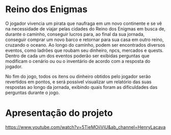 # Reino dos Enigmas

O jogador vivencia um pirata que naufraga em um novo continente e se vê na necessidade de viajar pelas cidades do Reino dos Enigmas em busca de, durante o caminho, conseguir lucros para, ao final da sua jornada, conseguir comprar um novo barco e retornar para sua casa em outro reino, cruzando o oceano. Ao longo do caminho, podem ser encontrados diversos eventos, como ladrões que roubam seu dinheiro, npcs, mercados e quests. Dentro de cada um dos eventos poderão ser exibidas perguntas que modificam o cenário ou ou o inventário de acordo com a resposta do jogador.

No fim do jogo, todos os itens ou dinheiro obtidos pelo jogador serão revertidos em pontos, e será possível visualizar um relatório das suas respostas ao longo da jornada, exibindo quais foram as dificuldades das perguntas durante o jogo.

# Apresentação do projeto

https://www.youtube.com/watch?v=5TieMOiiViU&ab_channel=HenryLacava
